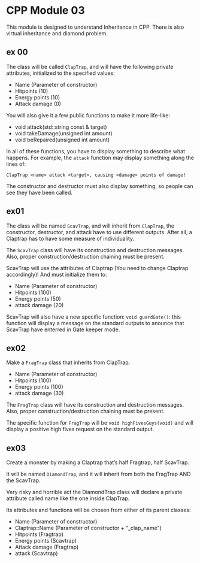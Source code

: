 # CPP Module 03

This module is designed to  understand Inheritance in CPP. There is also virtual inheritance and diamond problem.

## ex 00

The class will be called `ClapTrap`, and will have the following private attributes,
initialized to the specified values:
* Name (Parameter of constructor)
* Hitpoints (10)
* Energy points (10)
* Attack damage (0)

You will also give it a few public functions to make it more life-like:
* void attack(std::string const & target)
* void takeDamage(unsigned int amount)
* void beRepaired(unsigned int amount)

In all of these functions, you have to display something to describe what happens.
For example, the `attack` function may display something along the lines of:

`ClapTrap <name> attack <target>, causing <damage> points of damage!`

The constructor and destructor must also display something, so people can see they
have been called.

## ex01

The class will be named `ScavTrap`, and will inherit from `ClapTrap`, the constructor,
destructor, and attack have to use different outputs. After all, a Claptrap has to have
some measure of individuality.

The `ScavTrap` class will have its construction and destruction messages. Also, proper
construction/destruction chaining must be present.

ScavTrap will use the attributes of Claptrap (You need to change Claptrap accordingly)! And must initialize them to:
* Name (Parameter of constructor)
* Hitpoints (100)
* Energy points (50)
* attack damage (20)

ScavTrap will also have a new specific function: `void guardGate()`: this function
will display a message on the standard outputs to anounce that ScavTrap have enterred
in Gate keeper mode.

## ex02

Make a `FragTrap` class that inherits from ClapTrap.
* Name (Parameter of constructor)
* Hitpoints (100)
* Energy points (100)
* attack damage (30)

The `FragTrap` class will have its construction and destruction messages. Also, proper
construction/destruction chaining must be present.

The specific function for `FragTrap` will be `void highFivesGuys(void)` and will display a positive high fives request on the standard output.

## ex03

Create a monster by making a Claptrap that’s half Fragtrap, half ScavTrap.

It will be named `DiamondTrap`, and it will inherit from both the FragTrap AND the
ScavTrap.

Very risky and horrible act the DiamondTrap class will declare a private attribute
called name like the one inside ClapTrap.

Its attributes and functions will be chosen from either of its parent classes:
* Name (Parameter of constructor)
* Claptrap::Name (Parameter of constructor + "_clap_name")
* Hitpoints (Fragtrap)
* Energy points (Scavtrap)
* Attack damage (Fragtrap)
* attack (Scavtrap)